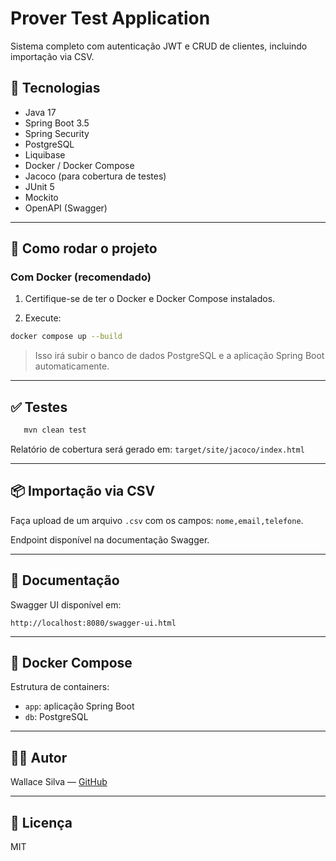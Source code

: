 
# Prover Test Application

Sistema completo com autenticação JWT e CRUD de clientes, incluindo importação via CSV.

## 🧰 Tecnologias

- Java 17
- Spring Boot 3.5
- Spring Security
- PostgreSQL
- Liquibase
- Docker / Docker Compose
- Jacoco (para cobertura de testes)
- JUnit 5
- Mockito
- OpenAPI (Swagger)

---

## 🚀 Como rodar o projeto

### Com Docker (recomendado)

1. Certifique-se de ter o Docker e Docker Compose instalados.

2. Execute:

```bash
docker compose up --build
```

> Isso irá subir o banco de dados PostgreSQL e a aplicação Spring Boot automaticamente.

---

## ✅ Testes

```bash
   mvn clean test
```

Relatório de cobertura será gerado em: `target/site/jacoco/index.html`

---

## 📦 Importação via CSV

Faça upload de um arquivo `.csv` com os campos: `nome,email,telefone`.

Endpoint disponível na documentação Swagger.

---

## 📄 Documentação

Swagger UI disponível em:

```
http://localhost:8080/swagger-ui.html
```

---

## 🐳 Docker Compose

Estrutura de containers:

- `app`: aplicação Spring Boot
- `db`: PostgreSQL

---

## 👨‍💻 Autor

Wallace Silva — [GitHub](https://github.com/wallace-silva)

---

## 📝 Licença

MIT
